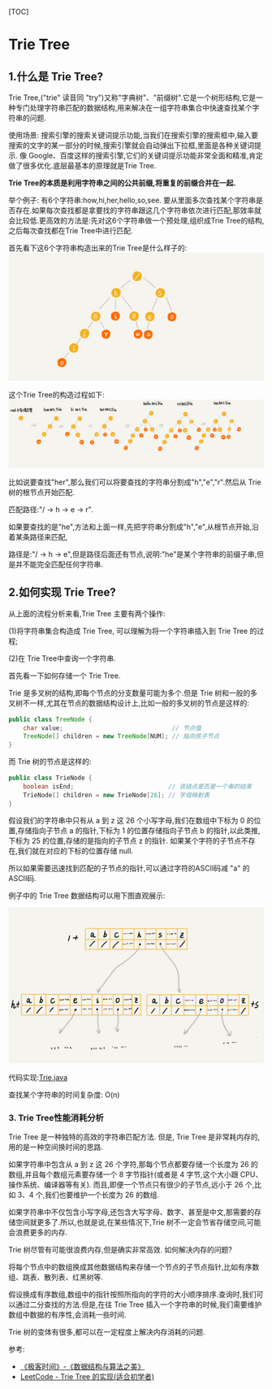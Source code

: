 [TOC]

# Trie Tree

## 1.什么是 Trie Tree?
Trie Tree,("trie" 读音同 "try")又称"字典树"、"前缀树".它是一个树形结构,它是一种专门处理字符串匹配的数据结构,用来解决在一组字符串集合中快速查找某个字符串的问题.

使用场景:
搜索引擎的搜索关键词提示功能,当我们在搜索引擎的搜索框中,输入要搜索的文字的某一部分的时候,搜索引擎就会自动弹出下拉框,里面是各种关键词提示.
像 Google、百度这样的搜索引擎,它们的关键词提示功能非常全面和精准,肯定做了很多优化.底层最基本的原理就是Trie Tree.

**Trie Tree的本质是利用字符串之间的公共前缀,将重复的前缀合并在一起.**

举个例子:
有6个字符串:how,hi,her,hello,so,see. 要从里面多次查找某个字符串是否存在.如果每次查找都是拿要找的字符串跟这几个字符串依次进行匹配,那效率就会比较低.更高效的方法是:先对这6个字符串做一个预处理,组织成Trie Tree的结构,之后每次查找都在Trie Tree中进行匹配.

首先看下这6个字符串构造出来的Trie Tree是什么样子的:
![](img/Trie-Tree举例.jpg)

这个Trie Tree的构造过程如下:
![](img/Trie-Tree的构造流程.png)

比如说要查找"her",那么我们可以将要查找的字符串分割成"h","e","r".然后从 Trie 树的根节点开始匹配.

匹配路径:"/ -> h -> e -> r".


如果要查找的是"he",方法和上面一样,先把字符串分割成"h","e",从根节点开始,沿着某条路径来匹配,

路径是:"/ -> h -> e",但是路径后面还有节点,说明:"he"是某个字符串的前缀子串,但是并不能完全匹配任何字符串.

## 2.如何实现 Trie Tree?

从上面的流程分析来看,Trie Tree 主要有两个操作:

(1)将字符串集合构造成 Trie Tree, 可以理解为将一个字符串插入到 Trie Tree 的过程;

(2)在 Trie Tree中查询一个字符串.

首先看一下如何存储一个 Trie Tree.

Trie 是多叉树的结构,即每个节点的分支数量可能为多个.但是 Trie 树和一般的多叉树不一样,尤其在节点的数据结构设计上,比如一般的多叉树的节点是这样的:

```java
public class TreeNode {
    char value;                              // 节点值
    TreeNode[] children = new TreeNode[NUM]; // 指向孩子节点
}
```

而 Trie 树的节点是这样的:

```java
public class TrieNode {
    boolean isEnd;                          // 该结点是否是一个串的结束
    TrieNode[] children = new TrieNode[26]; // 字母映射表
}
```

假设我们的字符串中只有从 a 到 z 这 26 个小写字母,我们在数组中下标为 0 的位置,存储指向子节点 a 的指针,下标为 1 的位置存储指向子节点 b 的指针,以此类推,下标为 25 的位置,存储的是指向的子节点 z 的指针.  如果某个字符的子节点不存在,我们就在对应的下标的位置存储 null.

所以如果需要迅速找到匹配的子节点的指针,可以通过字符的ASCII码减 "a" 的ASCII码.

例子中的 Trie Tree 数据结构可以用下图直观展示:

![](img/字符串的Trie-Tree结构设计.jpg)

代码实现:[Trie.java](Trie.java)

查找某个字符串的时间复杂度: O(n)

### 3. Trie Tree性能消耗分析

Trie Tree 是一种独特的高效的字符串匹配方法. 但是, Trie Tree 是非常耗内存的,用的是一种空间换时间的思路.

如果字符串中包含从 a 到 z 这 26 个字符,那每个节点都要存储一个长度为 26 的数组,并且每个数组元素要存储一个 8 字节指针(或者是 4 字节,这个大小跟 CPU、操作系统、编译器等有关). 而且,即便一个节点只有很少的子节点,远小于 26 个,比如 3、4 个,我们也要维护一个长度为 26 的数组.

如果字符串中不仅包含小写字母,还包含大写字母、数字、甚至是中文,那需要的存储空间就更多了.所以,也就是说,在某些情况下,Trie 树不一定会节省存储空间,可能会浪费更多的内存.

Trie 树尽管有可能很浪费内存,但是确实非常高效. 如何解决内存的问题?

将每个节点中的数组换成其他数据结构来存储一个节点的子节点指针,比如有序数组、跳表、散列表、红黑树等.

假设换成有序数组,数组中的指针按照所指向的字符的大小顺序排序.查询时,我们可以通过二分查找的方法.但是,在往 Trie Tree 插入一个字符串的时候,我们需要维护数组中数据的有序性,会消耗一些时间.

Trie 树的变体有很多,都可以在一定程度上解决内存消耗的问题.



参考:
* [《极客时间》-《数据结构与算法之美》](https://time.geekbang.org/column/article/72414)
* [ LeetCode - Trie Tree 的实现(适合初学者)](https://leetcode-cn.com/problems/implement-trie-prefix-tree/solution/trie-tree-de-shi-xian-gua-he-chu-xue-zhe-by-huwt/)

